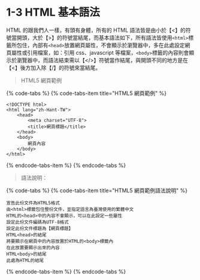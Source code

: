 # 1-3 HTML 基本語法

HTML 的跟我們人一樣，有頭有身體，所有的 HTML 語法皆是由小於【&lt;】的符號當開頭，大於【&gt;】的符號當結尾，而基本語法如下，所有語法皆使用`<html>`標籤所包住，內部有`<head>`放置網頁屬性，不會顯示於瀏覽器中，多在此處設定網頁屬性或引用檔案，如：引用 css、javascript 等檔案，`<body>`標籤的內容則會顯示於瀏覽器中，而語法結束需以【&lt;/&gt;】符號當作結尾，與開頭不同的地方是在【&lt;】後方加入除【/】的符號來當結尾。

> HTML5 網頁範例

{% code-tabs %}
{% code-tabs-item title="HTML5 網頁範例" %}
```markup
<!DOCTYPE html>
<html lang="zh-Hant-TW">
    <head>
        <meta charset="UTF-8">
        <title>網頁標題</title>
    </head>
    <body>
        網頁內容
    </body>
</html>
```
{% endcode-tabs-item %}
{% endcode-tabs %}

> 語法說明：

{% code-tabs %}
{% code-tabs-item title="HTML5 網頁範例語法說明" %}
```markup
宣告此份文件為HTML5格式
由<html>標籤包住整份文件，並指定語言為臺灣使用的繁體中文
HTML的<head>中的內容不會顯示，可以在此設定一些屬性
設定此份文件編碼為UTF-8格式
設定此份文件標題為【網頁標題】
HTML<head>的結尾
將要顯示在網頁中的內容放置於HTML的<body>標籤內
在此放置要顯示出來的內容
HTML<body>的結尾
此處為HTML的結尾
```
{% endcode-tabs-item %}
{% endcode-tabs %}

